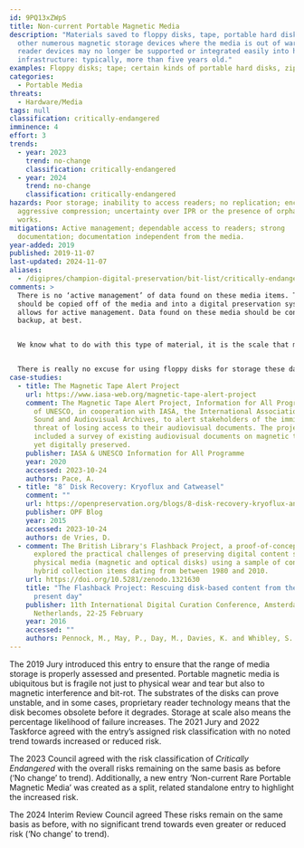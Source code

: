 ```yaml
---
id: 9PQ13xZWpS
title: Non-current Portable Magnetic Media
description: "Materials saved to floppy disks, tape, portable hard disks or
  other numerous magnetic storage devices where the media is out of warranty and
  reader devices may no longer be supported or integrated easily into hardware
  infrastructure: typically, more than five years old."
examples: Floppy disks; tape; certain kinds of portable hard disks, zip drives.
categories:
  - Portable Media
threats:
  - Hardware/Media
tags: null
classification: critically-endangered
imminence: 4
effort: 3
trends:
  - year: 2023
    trend: no-change
    classification: critically-endangered
  - year: 2024
    trend: no-change
    classification: critically-endangered
hazards: Poor storage; inability to access readers; no replication; encryption;
  aggressive compression; uncertainty over IPR or the presence of orphaned
  works.
mitigations: Active management; dependable access to readers; strong
  documentation; documentation independent from the media.
year-added: 2019
published: 2019-11-07
last-updated: 2024-11-07
aliases:
  - /digipres/champion-digital-preservation/bit-list/critically-endangered/bitlist-non-current-portable-magnetic-media
comments: >
  There is no ‘active management’ of data found on these media items. The data
  should be copied off of the media and into a digital preservation system that
  allows for active management. Data found on these media should be considered a
  backup, at best.


  We know what to do with this type of material, it is the scale that makes it a problem.


  There is really no excuse for using floppy disks for storage these days. Tape is a different proposition since it allows high-density back up offline and nearline. But there are challenges with the backward compatibility of popular and even relatively recent LTO versions.
case-studies:
  - title: The Magnetic Tape Alert Project
    url: https://www.iasa-web.org/magnetic-tape-alert-project
    comment: The Magnetic Tape Alert Project, Information for All Programme (IFAP)
      of UNESCO, in cooperation with IASA, the International Association of
      Sound and Audiovisual Archives, to alert stakeholders of the imminent
      threat of losing access to their audiovisual documents. The project
      included a survey of existing audiovisual documents on magnetic tape not
      yet digitally preserved.
    publisher: IASA & UNESCO Information for All Programme
    year: 2020
    accessed: 2023-10-24
    authors: Pace, A.
  - title: "8″ Disk Recovery: Kryoflux and Catweasel"
    comment: ""
    url: https://openpreservation.org/blogs/8-disk-recovery-kryoflux-and-catweasel/
    publisher: OPF Blog
    year: 2015
    accessed: 2023-10-24
    authors: de Vries, D.
  - comment: The British Library's Flashback Project, a proof-of-concept that
      explored the practical challenges of preserving digital content stored on
      physical media (magnetic and optical disks) using a sample of content from
      hybrid collection items dating from between 1980 and 2010.
    url: https://doi.org/10.5281/zenodo.1321630
    title: "The Flashback Project: Rescuing disk-based content from the 1980s to the
      present day"
    publisher: 11th International Digital Curation Conference, Amsterdam,
      Netherlands, 22-25 February
    year: 2016
    accessed: ""
    authors: Pennock, M., May, P., Day, M., Davies, K. and Whibley, S.
---
```

The 2019 Jury introduced this entry to ensure that the range of media storage is properly assessed and presented. Portable magnetic media is ubiquitous but is fragile not just to physical wear and tear but also to magnetic interference and bit-rot. The substrates of the disks can prove unstable, and in some cases, proprietary reader technology means that the disk becomes obsolete before it degrades. Storage at scale also means the percentage likelihood of failure increases. The 2021 Jury and 2022 Taskforce agreed with the entry’s assigned risk classification with no noted trend towards increased or reduced risk.

The 2023 Council agreed with the risk classification of _Critically Endangered_ with the overall risks remaining on the same basis as before (‘No change’ to trend). Additionally, a new entry ‘Non-current Rare Portable Magnetic Media’ was created as a split, related standalone entry to highlight the increased risk.

The 2024 Interim Review Council agreed These risks remain on the same basis as before, with no significant trend towards even greater or reduced risk (‘No change’ to trend).




